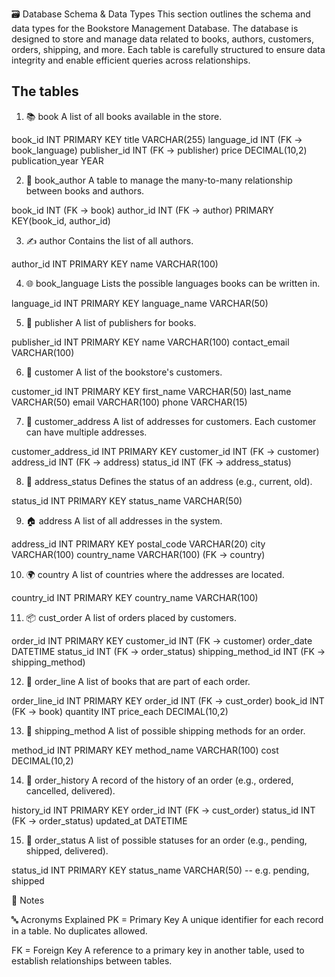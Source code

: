 🗃️ Database Schema & Data Types
This section outlines the schema and data types for the Bookstore Management Database. The database is designed to store and manage data related to books, authors, customers, orders, shipping, and more. Each table is carefully structured to ensure data integrity and enable efficient queries across relationships.

## The tables
1. 📚 book
A list of all books available in the store.

book_id         INT PRIMARY KEY
title           VARCHAR(255)
language_id     INT (FK → book_language)
publisher_id    INT (FK → publisher)
price           DECIMAL(10,2)
publication_year YEAR

2. 🔗 book_author
A table to manage the many-to-many relationship between books and authors.

book_id         INT (FK → book)
author_id       INT (FK → author)
PRIMARY KEY(book_id, author_id)

3. ✍️ author
Contains the list of all authors.

author_id       INT PRIMARY KEY
name            VARCHAR(100)

4. 🌐 book_language
Lists the possible languages books can be written in.

language_id     INT PRIMARY KEY
language_name   VARCHAR(50)

5. 🏢 publisher
A list of publishers for books.

publisher_id    INT PRIMARY KEY
name            VARCHAR(100)
contact_email   VARCHAR(100)

6. 👤 customer
A list of the bookstore's customers.

customer_id     INT PRIMARY KEY
first_name      VARCHAR(50)
last_name       VARCHAR(50)
email           VARCHAR(100)
phone           VARCHAR(15)

7. 🧍 customer_address
A list of addresses for customers. Each customer can have multiple addresses.

customer_address_id INT PRIMARY KEY
customer_id     INT (FK → customer)
address_id      INT (FK → address)
status_id       INT (FK → address_status)

8. 🔖 address_status
Defines the status of an address (e.g., current, old).

status_id       INT PRIMARY KEY
status_name     VARCHAR(50)

9. 🏠 address
A list of all addresses in the system.

address_id      INT PRIMARY KEY
postal_code     VARCHAR(20)
city            VARCHAR(100)
country_name     VARCHAR(100) (FK → country)

10. 🌍 country 
A list of countries where the addresses are located.

country_id      INT PRIMARY KEY
country_name    VARCHAR(100)

11. 📦 cust_order
A list of orders placed by customers.

order_id        INT PRIMARY KEY
customer_id     INT (FK → customer)
order_date      DATETIME
status_id       INT (FK → order_status)
shipping_method_id INT (FK → shipping_method)

12. 🧾 order_line
A list of books that are part of each order.

order_line_id   INT PRIMARY KEY
order_id        INT (FK → cust_order)
book_id         INT (FK → book)
quantity        INT
price_each      DECIMAL(10,2)

13. 🧭 shipping_method
A list of possible shipping methods for an order.

method_id       INT PRIMARY KEY
method_name     VARCHAR(100)
cost            DECIMAL(10,2)

14. 📜 order_history
A record of the history of an order (e.g., ordered, cancelled, delivered).

history_id      INT PRIMARY KEY
order_id        INT (FK → cust_order)
status_id       INT (FK → order_status)
updated_at      DATETIME

15. 📄 order_status
A list of possible statuses for an order (e.g., pending, shipped, delivered). 

status_id       INT PRIMARY KEY
status_name     VARCHAR(50) -- e.g. pending, shipped


📌 Notes

🔤 Acronyms Explained
PK = Primary Key
A unique identifier for each record in a table. No duplicates allowed.

FK = Foreign Key
A reference to a primary key in another table, used to establish relationships between tables.